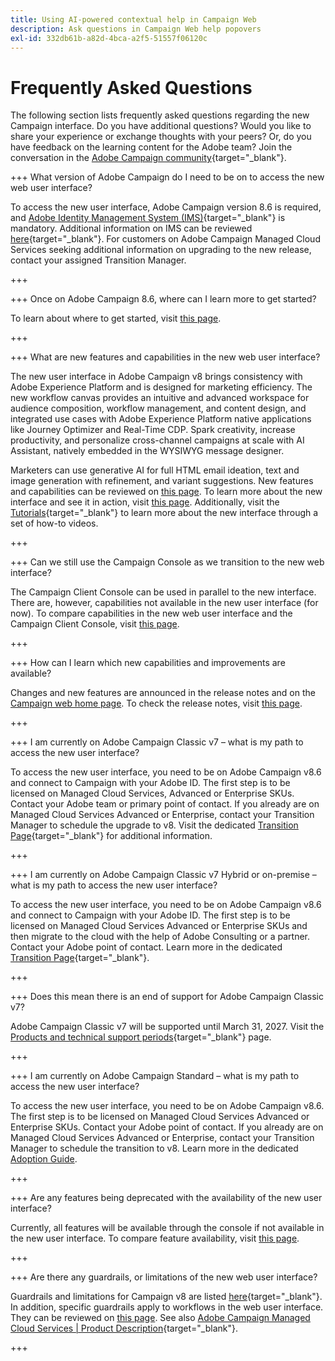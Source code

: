 ```yaml
---
title: Using AI-powered contextual help in Campaign Web
description: Ask questions in Campaign Web help popovers
exl-id: 332db61b-a82d-4bca-a2f5-51557f06120c
---
```

# Frequently Asked Questions

The following section lists frequently asked questions regarding the new Campaign interface. Do you have additional questions? Would you like to share your experience or exchange thoughts with your peers? Or, do you have feedback on the learning content for the Adobe team? Join the conversation in the [Adobe Campaign community](https://experienceleaguecommunities.adobe.com/t5/adobe-campaign-classic-v7/ct-p/adobe-campaign-classic-community){target="_blank"}.

+++ What version of Adobe Campaign do I need to be on to access the new web user interface?

To access the new user interface, Adobe Campaign version 8.6 is required, and [Adobe Identity Management System (IMS)](https://helpx.adobe.com/enterprise/using/identity.html){target="_blank"} is mandatory. Additional information on IMS can be reviewed [here](https://experienceleague.adobe.com/en/docs/campaign/technotes-ac/tn-new/migrate-users-to-ims){target="_blank"}. For customers on Adobe Campaign Managed Cloud Services seeking additional information on upgrading to the new release, contact your assigned Transition Manager.

+++

+++ Once on Adobe Campaign 8.6, where can I learn more to get started?

To learn about where to get started, visit [this page](../get-started/get-started.md).

+++

+++ What are new features and capabilities in the new web user interface?

The new user interface in Adobe Campaign v8 brings consistency with Adobe Experience Platform and is designed for marketing efficiency. The new workflow canvas provides an intuitive and advanced workspace for audience composition, workflow management, and content design, and integrated use cases with Adobe Experience Platform native applications like Journey Optimizer and Real-Time CDP. Spark creativity, increase productivity, and personalize cross-channel campaigns at scale with AI Assistant, natively embedded in the WYSIWYG message designer.

Marketers can use generative AI for full HTML email ideation, text and image generation with refinement, and variant suggestions. New features and capabilities can be reviewed on [this page](../rn/whats-new.md). To learn more about the new interface and see it in action, visit [this page](../get-started/user-interface.md). Additionally, visit the [Tutorials](https://experienceleague.adobe.com/en/docs/campaign-web-learn/tutorials/overview){target="_blank"} to learn more about the new interface through a set of how-to videos.

+++

+++ Can we still use the Campaign Console as we transition to the new web interface?

The Campaign Client Console can be used in parallel to the new interface. There are, however, capabilities not available in the new user interface (for now). To compare capabilities in the new web user interface and the Campaign Client Console, visit [this page](../get-started/capability-matrix.md).

+++

+++ How can I learn which new capabilities and improvements are available?

Changes and new features are announced in the release notes and on the [Campaign web home page](../get-started/user-interface.md#user-interface-home). To check the release notes, visit [this page](../rn/release-notes.md).

+++

+++ I am currently on Adobe Campaign Classic v7 – what is my path to access the new user interface?

To access the new user interface, you need to be on Adobe Campaign v8.6 and connect to Campaign with your Adobe ID. The first step is to be licensed on Managed Cloud Services, Advanced or Enterprise SKUs. Contact your Adobe team or primary point of contact. If you already are on Managed Cloud Services Advanced or Enterprise, contact your Transition Manager to schedule the upgrade to v8. Visit the dedicated [Transition Page](https://experienceleague.adobe.com/en/docs/campaign/campaign-v8/new/v7-to-v8){target="_blank"} for additional information.

+++

+++ I am currently on Adobe Campaign Classic v7 Hybrid or on-premise – what is my path to access the new user interface?

To access the new user interface, you need to be on Adobe Campaign v8.6 and connect to Campaign with your Adobe ID. The first step is to be licensed on Managed Cloud Services Advanced or Enterprise SKUs and then migrate to the cloud with the help of Adobe Consulting or a partner. Contact your Adobe point of contact. Learn more in the dedicated [Transition Page](https://experienceleague.adobe.com/en/docs/campaign/campaign-v8/new/v7-to-v8){target="_blank"}.

+++

+++ Does this mean there is an end of support for Adobe Campaign Classic v7?

Adobe Campaign Classic v7 will be supported until March 31, 2027. Visit the [Products and technical support periods](https://helpx.adobe.com/support/programs/eol-matrix.html){target="_blank"} page.

+++

+++ I am currently on Adobe Campaign Standard – what is my path to access the new user interface?

To access the new user interface, you need to be on Adobe Campaign v8.6. The first step is to be licensed on Managed Cloud Services Advanced or Enterprise SKUs. Contact your Adobe point of contact. If you already are on Managed Cloud Services Advanced or Enterprise, contact your Transition Manager to schedule the transition to v8. Learn more in the dedicated [Adoption Guide](../../adoption/home.md).

+++

+++ Are any features being deprecated with the availability of the new user interface?

Currently, all features will be available through the console if not available in the new user interface. To compare feature availability, visit [this page](../get-started/capability-matrix.md).

+++

+++ Are there any guardrails, or limitations of the new web user interface?

Guardrails and limitations for Campaign v8 are listed [here](https://experienceleague.adobe.com/en/docs/campaign/campaign-v8/releases/ac-guardrails){target="_blank"}. In addition, specific guardrails apply to workflows in the web user interface. They can be reviewed on [this page](../get-started/guardrails.md). See also [Adobe Campaign Managed Cloud Services | Product Description](https://helpx.adobe.com/legal/product-descriptions/adobe-campaign-managed-cloud-services.html){target="_blank"}.

+++